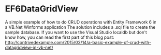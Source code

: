 # EF6DataGridView
A simple example of how to do CRUD operations with Entity Framework 6 in a VB.Net Winforms application
The solution includes a .sql file to create the sample database. If you want to use the Visual Studio localdb but don't
know how, you can read the first part of this blog post: http://contrivedexample.com/2015/03/14/a-basic-example-of-crud-with-datagridview-in-vb-net/
